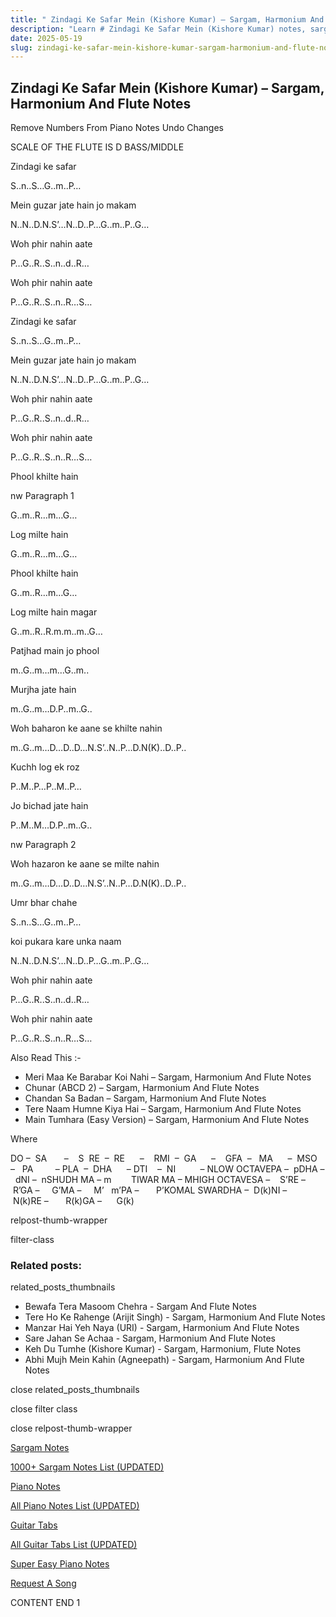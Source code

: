 ```yaml
---
title: " Zindagi Ke Safar Mein (Kishore Kumar) – Sargam, Harmonium And Flute Notes"
description: "Learn # Zindagi Ke Safar Mein (Kishore Kumar) notes, sargam, harmonium notations and flute notes. Easy step-by-step tutorial for beginners."
date: 2025-05-19
slug: zindagi-ke-safar-mein-kishore-kumar-sargam-harmonium-and-flute-notes
---
```


## Zindagi Ke Safar Mein (Kishore Kumar) – Sargam, Harmonium And Flute Notes

Remove Numbers From Piano Notes
Undo Changes

SCALE OF THE FLUTE IS D BASS/MIDDLE

Zindagi ke safar

S..n..S…G..m..P…

Mein guzar jate hain jo makam

N..N..D.N.S’…N..D..P…G..m..P..G…

Woh phir nahin aate

P…G..R..S..n..d..R…

Woh phir nahin aate

P…G..R..S..n..R…S…

Zindagi ke safar

S..n..S…G..m..P…

Mein guzar jate hain jo makam

N..N..D.N.S’…N..D..P…G..m..P..G…

Woh phir nahin aate

P…G..R..S..n..d..R…

Woh phir nahin aate

P…G..R..S..n..R…S…

Phool khilte hain

nw Paragraph 1

G..m..R…m…G…

Log milte hain

G..m..R…m…G…

Phool khilte hain

G..m..R…m…G…

Log milte hain magar

G..m..R..R.m.m..m..G…

Patjhad main jo phool

m..G..m…m…G..m..

Murjha jate hain

m..G..m…D.P..m..G..

Woh baharon ke aane se khilte nahin

m..G..m…D…D..D…N.S’..N..P…D.N(K)..D..P..

Kuchh log ek roz

P..M..P…P..M..P…

Jo bichad jate hain

P..M..M…D.P..m..G..

nw Paragraph 2

Woh hazaron ke aane se milte nahin

m..G..m…D…D..D…N.S’..N..P…D.N(K)..D..P..

Umr bhar chahe

S..n..S…G..m..P…

koi pukara kare unka naam

N..N..D.N.S’…N..D..P…G..m..P..G…

Woh phir nahin aate

P…G..R..S..n..d..R…

Woh phir nahin aate

P…G..R..S..n..R…S…

Also Read This :-

- Meri Maa Ke Barabar Koi Nahi – Sargam, Harmonium And Flute Notes
- Chunar (ABCD 2) – Sargam, Harmonium And Flute Notes
- Chandan Sa Badan – Sargam, Harmonium And Flute Notes
- Tere Naam Humne Kiya Hai – Sargam, Harmonium And Flute Notes
- Main Tumhara (Easy Version) – Sargam, Harmonium And Flute Notes

Where

DO –  SA       –    S  RE  –  RE      –    RMI  –  GA      –    GFA  –   MA      –  MSO  –   PA         – PLA  –  DHA      – DTI    –  NI          – NLOW OCTAVEPA –  pDHA –  dNI –  nSHUDH MA – m        TIWAR MA – MHIGH OCTAVESA –    S’RE –     R’GA –     G’MA –     M’   m’PA –       P’KOMAL SWARDHA –  D(k)NI –       N(k)RE –       R(k)GA –      G(k)

relpost-thumb-wrapper

filter-class

### Related posts:

related_posts_thumbnails

- Bewafa Tera Masoom Chehra - Sargam And Flute Notes
- Tere Ho Ke Rahenge (Arijit Singh) - Sargam, Harmonium And Flute Notes
- Manzar Hai Yeh Naya (URI) - Sargam, Harmonium And Flute Notes
- Sare Jahan Se Achaa - Sargam, Harmonium And Flute Notes
- Keh Du Tumhe (Kishore Kumar) - Sargam, Harmonium, Flute Notes
- Abhi Mujh Mein Kahin (Agneepath) - Sargam, Harmonium And Flute Notes

close related_posts_thumbnails

close filter class

close relpost-thumb-wrapper

[Sargam Notes](/sargam-notes.html)

[1000+ Sargam Notes List (UPDATED)](/all-songs-list-sargam-notes.html)

[Piano Notes](/piano-notes.html)

[All Piano Notes List (UPDATED)](/all-songs-list-piano-notes.html)

[Guitar Tabs](/guitar-tabs.html)

[All Guitar Tabs List (UPDATED)](/all-songs-list-guitar-tabs.html)

[Super Easy Piano Notes](https://studywall.in/)

[Request A Song](/request-a-song.html)

CONTENT END 1
